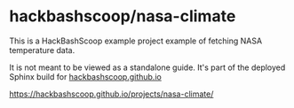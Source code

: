 hackbashscoop/nasa-climate
==========================

This is a HackBashScoop example project example of fetching NASA temperature data.

It is not meant to be viewed as a standalone guide. It's part of the deployed Sphinx build for [hackbashscoop.github.io](https://hackbashscoop.github.io)

https://hackbashscoop.github.io/projects/nasa-climate/


